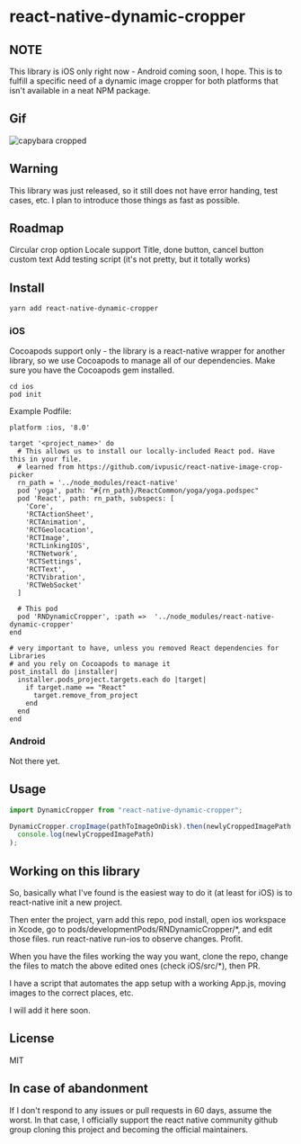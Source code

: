 # react-native-dynamic-cropper

## NOTE

This library is iOS only right now - Android coming soon, I hope. This is to fulfill a specific need of a dynamic image cropper for both platforms that isn't available in a neat NPM package.

## Gif
![capybara cropped](https://gyazo.com/9852c184cee9869e81b8c4d498810275)

## Warning

This library was just released, so it still does not have error handing, test cases, etc. I plan to introduce those things as fast as possible.

## Roadmap

Circular crop option
Locale support
Title, done button, cancel button custom text
Add testing script (it's not pretty, but it totally works)

## Install

`yarn add react-native-dynamic-cropper`

### iOS

Cocoapods support only - the library is a react-native wrapper for another library, so we use Cocoapods to manage all of our dependencies. Make sure you have the Cocoapods gem installed.

```
cd ios
pod init
```

Example Podfile:

```
platform :ios, '8.0'

target '<project_name>' do
  # This allows us to install our locally-included React pod. Have this in your file.
  # learned from https://github.com/ivpusic/react-native-image-crop-picker
  rn_path = '../node_modules/react-native'
  pod 'yoga', path: "#{rn_path}/ReactCommon/yoga/yoga.podspec"
  pod 'React', path: rn_path, subspecs: [
    'Core',
    'RCTActionSheet',
    'RCTAnimation',
    'RCTGeolocation',
    'RCTImage',
    'RCTLinkingIOS',
    'RCTNetwork',
    'RCTSettings',
    'RCTText',
    'RCTVibration',
    'RCTWebSocket'
  ]

  # This pod
  pod 'RNDynamicCropper', :path =>  '../node_modules/react-native-dynamic-cropper'
end

# very important to have, unless you removed React dependencies for Libraries
# and you rely on Cocoapods to manage it
post_install do |installer|
  installer.pods_project.targets.each do |target|
    if target.name == "React"
      target.remove_from_project
    end
  end
end
```

### Android

Not there yet.

## Usage

```javascript
import DynamicCropper from "react-native-dynamic-cropper";

DynamicCropper.cropImage(pathToImageOnDisk).then(newlyCroppedImagePath =>
  console.log(newlyCroppedImagePath)
);
```

## Working on this library

So, basically what I've found is the easiest way to do it (at least for iOS) is to react-native init a new project.

Then enter the project, yarn add this repo, pod install, open ios workspace in Xcode, go to pods/developmentPods/RNDynamicCropper/*, and edit those files. run react-native run-ios to observe changes. Profit.

When you have the files working the way you want, clone the repo, change the files to match the above edited ones (check iOS/src/*), then PR.

I have a script that automates the app setup with a working App.js, moving images to the correct places, etc.

I will add it here soon.

## License

MIT

## In case of abandonment

If I don't respond to any issues or pull requests in 60 days, assume the worst. In that case, I officially support the react native community github group cloning this project and becoming the official maintainers.
